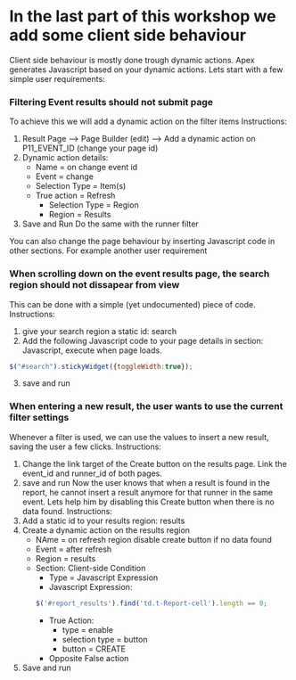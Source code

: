 # In the last part of this workshop we add some client side behaviour

Client side behaviour is mostly done trough dynamic actions. Apex generates Javascript based on your dynamic actions.
Lets start with a few simple user requirements:

### Filtering Event results should not submit page
To achieve this we will add a dynamic action on the filter items
Instructions:
1. Result Page --> Page Builder (edit) --> Add a dynamic action on P11_EVENT_ID (change your page id)
2. Dynamic action details:
   * Name = on change event id
   * Event = change
   * Selection Type = Item(s)
   * True action = Refresh
     * Selection Type = Region
     * Region = Results
3. Save and Run
Do the same with the runner filter

You can also change the page behaviour by inserting Javascript code in other sections. For example another user requirement

### When scrolling down on the event results page, the search region should not dissapear from view
This can be done with a simple (yet undocumented) piece of code.
Instructions:
1. give your search region a static id: search
2. Add the following Javascript code to your page details in section: Javascript, execute when page loads.
```` javascript
$("#search").stickyWidget({toggleWidth:true});
````
3. save and run

### When entering a new result, the user wants to use the current filter settings
Whenever a filter is used, we can use the values to insert a new result, saving the user a few clicks.
Instructions:
1. Change the link target of the Create button on the results page. Link the event_id and runner_id of both pages.
2. save and run
Now the user knows that when a result is found in the report, he cannot insert a result anymore for that runner in the same event. Lets help him by disabling this Create button when there is no data found.
Instructions:
1. Add a static id to your results region: results
2. Create a dynamic action on the results region
   * NAme = on refresh region disable create button if no data found
   * Event = after refresh
   * Region = results
   * Section: Client-side Condition
      * Type = Javascript Expression
      * Javascript Expression:
      ```` javascript
      $('#report_results').find('td.t-Report-cell').length == 0;
      ````
      * True Action:
         * type = enable
         * selection type = button
         * button = CREATE
      * Opposite False action
 3. Save and run
   
